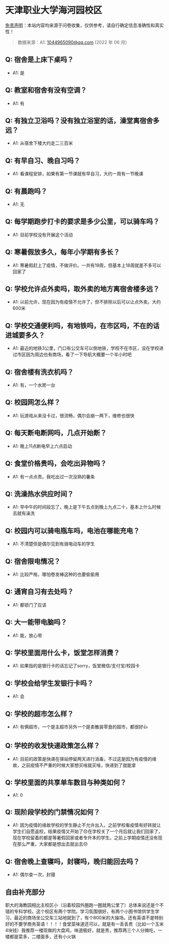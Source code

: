 # 天津职业大学海河园校区

[免责声明](https://colleges.chat/#_3)：本站内容均来源于问卷收集，仅供参考，请自行确定信息准确性和真实性！

> 数据来源：A1: 1044965090@qq.com (2022 年 06 月)

## Q: 宿舍是上床下桌吗？

- A1: 是

## Q: 教室和宿舍有没有空调？

- A1: 有

## Q: 有独立卫浴吗？没有独立浴室的话，澡堂离宿舍多远？

- A1: 从宿舍下楼大约走二三百米

## Q: 有早自习、晚自习吗？

- A1: 看课程安排，如果有第一节课就有早自习，大约一周有一节晚课

## Q: 有晨跑吗？

- A1: 无

## Q: 每学期跑步打卡的要求是多少公里，可以骑车吗？

- A1: 目前学校没有开展这个活动

## Q: 寒暑假放多久，每年小学期有多长？

- A1: 寒暑假赶上了疫情，不做评价。一共有19周，但基本上18周就差不多可以回家了

## Q: 学校允许点外卖吗，取外卖的地方离宿舍楼多远？

- A1: 以前允许，现在因为有疫情不允许了，但不排除以后可以让点外卖。大约600米

## Q: 学校交通便利吗，有地铁吗，在市区吗，不在的话进城要多久？

- A1: 最近的地铁3公里，门口有公交车可以倒地铁，学校不在市区，没在学校进过市区因为周边也有商场，看了一下导航大概要一个半小时吧

## Q: 宿舍楼有洗衣机吗？

- A1: 有，一个水房一台

## Q: 校园网怎么样？

- A1: 玩游戏从来没卡过，很流畅，偶尔会崩一两下，维修也很快

## Q: 每天断电断网吗，几点开始断？

- A1: 晚上11点断电早上六点启动

## Q: 食堂价格贵吗，会吃出异物吗？

- A1: 有一点点贵。我吃出过一次没熟的薯条

## Q: 洗澡热水供应时间？

- A1: 早中午的时间段忘了，晚上是下午五点到晚上九点二十，基本上什么时候去就有澡洗

## Q: 校园内可以骑电瓶车吗，电池在哪能充电？

- A1: 不清楚但是偶尔见到有骑电动车的学生

## Q: 宿舍限电情况？

- A1: 比较严格，哪怕卷发棒这种的也要偷偷用

## Q: 通宵自习有去处吗？

- A1: 都锁门了应该

## Q: 大一能带电脑吗？

- A1: 能，放心带

## Q: 学校里面用什么卡，饭堂怎样消费？

- A1: 如果指的是银行卡的话忘记了sorry，饭堂微信/支付宝/校园卡

## Q: 学校会给学生发银行卡吗？

- A1: 会

## Q: 学校的超市怎么样？

- A1: 有俩超市，一个是主超市另外一个是卖散装零食的超市，都很好👍

## Q: 学校的收发快递政策怎么样？

- A1: 目前的政策是快递在驿站停留两天进行消毒，不过这是因为有疫情的缘故，之前疫情不严重的时候大家想买啥就买啥，快递到了就能拿

## Q: 学校里面的共享单车数目与种类如何？

- A1: 0

## Q: 现阶段学校的门禁情况如何？

- A1: 因为疫情的缘故学校的学生静止不允许出入，之前学校看疫情有好转就让学生们自愿返校，结果疫情又开始了😞在学校关了一个月后就让我们回家了，现在学校留着的都是等暑假回家或者专升本的学生。之前上学期疫情还没有现在那么严重，大家都是想出去就出去😞

## Q: 宿舍晚上查寝吗，封寝吗，晚归能回去吗？

- A1: 偶尔查一次，封寝

## 自由补充部分

职大的海教园相比主校区小（沿着校园外圈跑一圈就两公里了）总体来说还是个不错的专科学校。这个校区有两个学院。学习氛围很好，有两个小图书馆供学生学习，最近的商场坐公交车三站地就到了，有个800米的大操场。还有英语不是特别好的不要学商务英语！！！！食堂菜味道还可以，就是有一丢丢贵（比如一个玉米4块钱）我推荐一楼现做的大盘鸡，味道极好，就是贵，推荐两三个人分摊吃，一楼都是菜多，二楼面多，还有小火锅